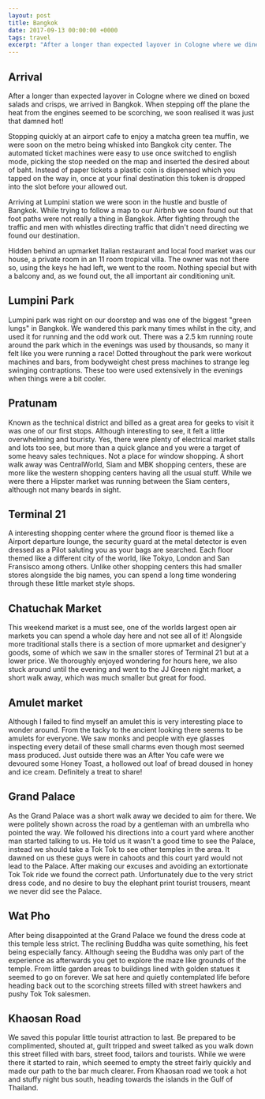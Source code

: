 ```yaml
---
layout: post
title: Bangkok
date: 2017-09-13 00:00:00 +0000
tags: travel
excerpt: "After a longer than expected layover in Cologne where we dined on boxed salads and crisps, we arrived in Bangkok. When stepping off the plane the heat from the engines seemed to be scorching, we soon realised it was just that damned hot!"
---
```


## Arrival

After a longer than expected layover in Cologne where we dined on boxed salads and crisps, we arrived in Bangkok. When stepping off the plane the heat from the engines seemed to be scorching, we soon realised it was just that damned hot!

Stopping quickly at an airport cafe to enjoy a matcha green tea muffin, we were soon on the metro being whisked into Bangkok city center. The automated ticket machines were easy to use once switched to english mode, picking the stop needed on the map and inserted the desired about of baht. Instead of paper tickets a plastic coin is dispensed which you tapped on the way in, once at your final destination this token is dropped into the slot before your allowed out.

Arriving at Lumpini station we were soon in the hustle and bustle of Bangkok. While trying to follow a map to our Airbnb we soon found out that foot paths were not really a thing in Bangkok. After fighting through the traffic and men with whistles directing traffic that didn't need directing we found our destination.

Hidden behind an upmarket Italian restaurant and local food market was our house, a private room in an 11 room tropical villa. The owner was not there so, using the keys he had left, we went to the room. Nothing special but with a balcony and, as we found out, the all important air conditioning unit.


## Lumpini Park

Lumpini park was right on our doorstep and was one of the biggest "green lungs" in Bangkok. We wandered this park many times whilst in the city, and used it for running and the odd work out. There was a 2.5 km running route around the park which in the evenings was used by thousands, so many it felt like you were running a race! Dotted throughout the park were workout machines and bars, from bodyweight chest press machines to strange leg swinging contraptions. These too were used extensively in the evenings when things were a bit cooler.


## Pratunam

Known as the technical district and billed as a great area for geeks to visit it was one of our first stops. Although interesting to see, it felt a little overwhelming and touristy. Yes, there were plenty of electrical market stalls and lots too see, but more than a quick glance and you were a target of some heavy sales techniques. Not a place for window shopping. A short walk away was CentralWorld, Siam and MBK shopping centers, these are more like the western shopping centers having all the usual stuff. While we were there a Hipster market was running between the Siam centers, although not many beards in sight.


## Terminal 21

A interesting shopping center where the ground floor is themed like a Airport departure lounge, the security guard at the metal detector is even dressed as a Pilot saluting you as your bags are searched. Each floor themed like a different city of the world, like Tokyo, London and San Fransisco among others. Unlike other shopping centers this had smaller stores alongside the big names, you can spend a long time wondering through these little market style shops.


## Chatuchak Market

This weekend market is a must see, one of the worlds largest open air markets you can spend a whole day here and not see all of it! Alongside more traditional stalls there is a section of more upmarket and designer'y goods, some of which we saw in the smaller stores of Terminal 21 but at a lower price. We thoroughly enjoyed wondering for hours here, we also stuck around until the evening and went to the JJ Green night market, a short walk away, which was much smaller but great for food.


## Amulet market

Although I failed to find myself an amulet this is very interesting place to wonder around. From the tacky to the ancient looking there seems to be amulets for everyone. We saw monks and people with eye glasses inspecting every detail of these small charms even though most seemed mass produced. Just outside there was an After You cafe were we devoured some Honey Toast, a hollowed out loaf of bread doused in honey and ice cream. Definitely a treat to share!


## Grand Palace

As the Grand Palace was a short walk away we decided to aim for there. We were politely shown across the road by a gentleman with an umbrella who pointed the way. We followed his directions into a court yard where another man started talking to us. He told us it wasn't a good time to see the Palace, instead we should take a Tok Tok to see other temples in the area. It dawned on us these guys were in cahoots and this court yard would not lead to the Palace. After making our excuses and avoiding an extortionate Tok Tok ride we found the correct path. Unfortunately due to the very strict dress code, and no desire to buy the elephant print tourist trousers, meant we never did see the Palace.


## Wat Pho

After being disappointed at the Grand Palace we found the dress code at this temple less strict. The reclining Buddha was quite something, his feet being especially fancy. Although seeing the Buddha was only part of the experience as afterwards you get to explore the maze like grounds of the temple. From little garden areas to buildings lined with golden statues it seemed to go on forever. We sat here and quietly contemplated life before heading back out to the scorching streets filled with street hawkers and pushy Tok Tok salesmen.


## Khaosan Road

We saved this popular little tourist attraction to last. Be prepared to be complimented, shouted at, guilt tripped and sweet talked as you walk down this street filled with bars, street food, tailors and tourists. While we were there it started to rain, which seemed to empty the street fairly quickly and made our path to the bar much clearer. From Khaosan road we took a hot and stuffy night bus south, heading towards the islands in the Gulf of Thailand.
